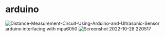 # arduino
![Distance-Measurement-Circuit-Using-Arduino-and-Ultrasonic-Sensor](https://user-images.githubusercontent.com/70520048/181681695-0a3ae02c-9b6c-416a-ac20-7b3688cada67.png)
arduino interfacing with mpu6050
![Screenshot 2022-10-28 220517](https://user-images.githubusercontent.com/70520048/198690245-673ed328-c378-4d25-9d74-bd7b887c9f46.png)
